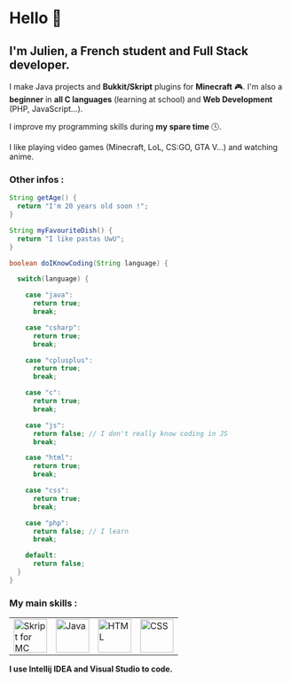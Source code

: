 # Hello 👋
  
## I'm Julien, a French student and Full Stack developer.

I make Java projects and **Bukkit/Skript** plugins for **Minecraft** 🎮.
I'm also a **beginner** in **all C languages** (learning at school) and **Web Development** (PHP, JavaScript...).

I improve my programming skills during **my spare time** 🕓.

I like playing video games (Minecraft, LoL, CS:GO, GTA V...) and watching anime.

### Other infos :

```java
String getAge() {
  return "I'm 20 years old soon !";
}

String myFavouriteDish() {
  return "I like pastas UwU";
}

boolean doIKnowCoding(String language) {

  switch(language) {

    case "java":
      return true;
      break;

    case "csharp":
      return true;
      break;

    case "cplusplus":
      return true;
      break;

    case "c":
      return true;
      break;

    case "js":
      return false; // I don't really know coding in JS
      break;

    case "html":
      return true;
      break;

    case "css":
      return true;
      break;

    case "php":
      return false; // I learn
      break;

    default:
      return false;
  }
}
```

### My main skills :
<table>
  <tr>
    <td><img src="https://repository-images.githubusercontent.com/152675496/5d1bcd00-61c7-11e9-9aee-5aab12aa02cf" width=60 height=60 title="Skript for MC"</td>
    <td><img src="https://cdn-icons-png.flaticon.com/512/5968/5968282.png" width=60 height=60 title="Java"></td>
    <td><img src="https://cdn-icons-png.flaticon.com/512/732/732212.png" width=60 height=60 title="HTML"></td>
    <td><img src="https://cdn-icons-png.flaticon.com/512/5968/5968242.png" width=60 height=60 title="CSS"></td>
  </tr>
</table>

**I use Intellij IDEA and Visual Studio to code.**

